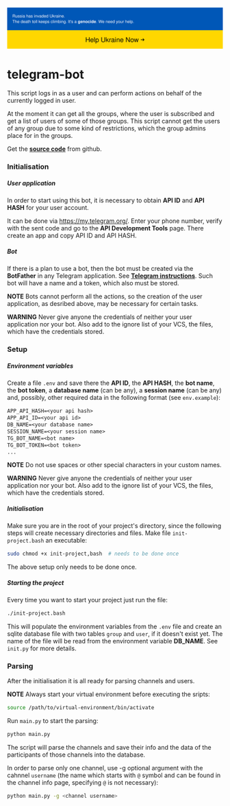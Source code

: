 [![Stand With Ukraine](https://raw.githubusercontent.com/vshymanskyy/StandWithUkraine/main/banner2-direct.svg)](https://stand-with-ukraine.pp.ua)


# telegram-bot

This script logs in as a user and can perform actions on behalf of
the currently logged in user.

At the moment it can get all the groups, where the user is subscribed and get
a list of users of some of those groups. This script cannot get the users
of any group due to some kind of restrictions, which the group admins
place for in the groups.

Get the [**source code**](https://github.com/alevikpes/telegram-parser.git)
from github.


### Initialisation

##### User application
In order to start using this bot, it is necessary to obtain **API ID** and
**API HASH** for your user account.

It can be done via https://my.telegram.org/.
Enter your phone number, verify with the sent code and go to the
**API Development Tools** page. There create an app and copy API ID
and API HASH.

##### Bot
If there is a plan to use a bot, then the bot must be created via the
**BotFather** in any Telegram application. See
[**Telegram instructions**](https://core.telegram.org/bots#3-how-do-i-create-a-bot).
Such bot will have a name and a token, which also must be stored.

**NOTE** Bots cannot perform all the actions, so the creation of the
user application, as desribed above, may be necessary for certain tasks.

**WARNING** Never give anyone the credentials of neither your
user application nor your bot. Also add to the ignore list of your VCS,
the files, which have the credentials stored.


### Setup

##### Environment variables
Create a file `.env` and save there the **API ID**, the **API HASH**,
the **bot name**, the **bot token**, a **database name** (can be any),
a **session name** (can be any) and, possibly, other required data in
the following format (see `env.example`):
```
APP_API_HASH=<your api hash>
APP_API_ID=<your api id>
DB_NAME=<your database name>
SESSION_NAME=<your session name>
TG_BOT_NAME=<bot name>
TG_BOT_TOKEN=<bot token>
...
```

**NOTE** Do not use spaces or other special characters in your custom names.

**WARNING** Never give anyone the credentials of neither your
user application nor your bot. Also add to the ignore list of your VCS,
the files, which have the credentials stored.


##### Initialisation
Make sure you are in the root of your project's directory, since the following steps will
create necessary directories and files. Make file `init-project.bash` an
executable:
```bash
sudo chmod +x init-project,bash  # needs to be done once
```
The above setup only needs to be done once.

##### Starting the project
Every time you want to start your project just run the file:
```bash
./init-project.bash
```
This will populate the environment variables from the `.env` file and
create an sqlite database file with two tables `group` and `user`, if it
doesn't exist yet. The name of the file will be read from the environment
variable **DB_NAME**. See `init.py` for more details.


### Parsing

After the initialisation it is all ready for parsing channels and users.

**NOTE** Always start your virtual environment before executing the sripts:
```bash
source /path/to/virtual-environment/bin/activate
```

Run `main.py` to start the parsing:
```bash
python main.py
```
The script will parse the channels
and save their info and the data of the participants of those channels into
the database.

In order to parse only one channel, use -g optional argument with the cahnnel
`username` (the name which starts with `@` symbol and can be found in the
channel info page, specifying `@` is not necessary):
```bash
python main.py -g <channel username>
```
